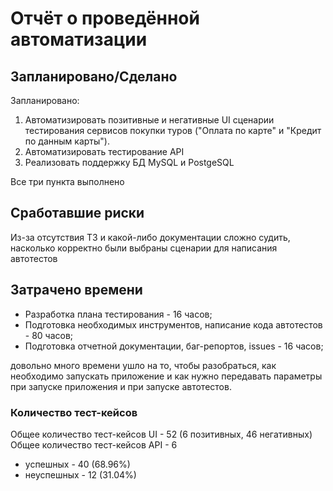 # Отчёт о проведённой автоматизации

## Запланировано/Сделано

Запланировано:
1. Автоматизировать позитивные и негативные UI сценарии тестирования сервисов покупки туров ("Оплата по карте" и "Кредит по данным карты").
2. Автоматизировать тестирование API
3. Реализовать поддержку БД MySQL и PostgeSQL

Все три пункта выполнено

## Сработавшие риски
Из-за отсутствия ТЗ и какой-либо документации сложно судить, насколько корректно были выбраны сценарии для написания автотестов


## Затрачено времени

- Разработка плана тестирования - 16 часов;
- Подготовка необходимых инструментов, написание кода автотестов - 80 часов;
- Подготовка отчетной документации, баг-репортов, issues - 16 часов;

довольно много времени ушло на то, чтобы разобраться, как необходимо запускать приложение и как нужно передавать параметры при запуске приложения и при запуске автотестов.

### Количество тест-кейсов

Общее количество тест-кейсов UI -  52 (6 позитивных, 46 негативных)
Общее количество тест-кейсов API - 6

* успешных - 40 (68.96%)
* неуспешных - 12 (31.04%)

